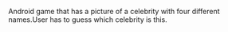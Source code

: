 Android game that has a picture of a celebrity with four different names.User has to guess which celebrity is this.
